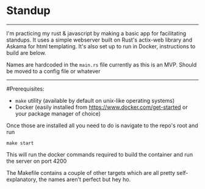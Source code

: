 # Standup
___
I'm practicing my rust & javascript by making a basic app for facilitating standups.
It uses a simple webserver built on Rust's actix-web library and Askama for html templating. It's also set up to run in Docker, instructions to build are below.

Names are hardcoded in the `main.rs` file currently as this is an MVP. Should be moved to a config file or whatever
___
#Prerequisites:
- `make` utility (available by default on unix-like operating systems)
- Docker (easily installed from https://www.docker.com/get-started or your package manager of choice)

Once those are installed all you need to do is navigate to the repo's root and run 
~~~
make start
~~~
This will run the docker commands required to build the container and run the server on port 4200

The Makefile contains a couple of other targets which are all pretty self-explanatory, the names aren't perfect but hey ho.